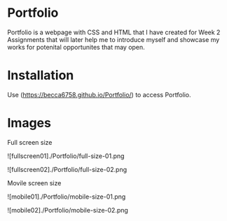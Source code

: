# Portfolio

Portfolio is a webpage with CSS and HTML that I have created for Week 2 Assignments that will later help me to introduce myself and showcase my works for potenital opportunites that may open.

# Installation

Use (https://becca6758.github.io/Portfolio/) to access Portfolio.

# Images

Full screen size

![fullscreen01]./Portfolio/full-size-01.png

![fullscreen02]./Portfolio/full-size-02.png

Movile screen size

![mobile01]./Portfolio/mobile-size-01.png

![mobile02]./Portfolio/mobile-size-02.png